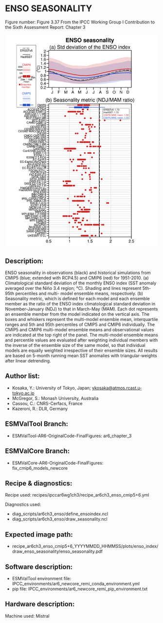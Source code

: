 
ENSO SEASONALITY
================

Figure number: Figure 3.37
From the IPCC Working Group I Contribution to the Sixth Assessment Report: Chapter 3

![Figure 3.37](../images/ar6_wg1_chap3_figure3_37_enso_seasonality.png?raw=true)


Description:
------------
ENSO seasonality in observations (black) and historical simulations from CMIP5 
(blue; extended with RCP4.5) and CMIP6 (red) for 1951-2010. (a) Climatological 
standard deviation of the monthly ENSO index (SST anomaly averaged over the Niño 
3.4 region; °C). Shading and lines represent 5th-95th percentiles and multi-
model ensemble means, respectively. (b) Seasonality metric, which is defined for 
each model and each ensemble member as the ratio of the ENSO index 
climatological standard deviation in November-January (NDJ) to that in March-May 
(MAM). Each dot represents an ensemble member from the model indicated on the 
vertical axis. The boxes and whiskers represent the multi-model ensemble mean, 
interquartile ranges and 5th and 95th percentiles of CMIP5 and CMIP6 
individually. The CMIP5 and CMIP6 multi-model ensemble means and observational 
values are indicated at the top right of the panel. The multi-model ensemble 
means and percentile values are evaluated after weighting individual members 
with the inverse of the ensemble size of the same model, so that individual 
models are equally weighted irrespective of their ensemble sizes. All results 
are based on 5-month running mean SST anomalies with triangular-weights after 
linear detrending. 


Author list:
------------
- Kosaka, Y.: University of Tokyo, Japan; ykosaka@atmos.rcast.u-tokyo.ac.jp
- McGregor, S.: Monash University, Australia
- Cassou, C.: CNRS-Cerfacs, France
- Kazeroni, R.: DLR, Germany


ESMValTool Branch:
------------------
- ESMValTool-AR6-OriginalCode-FinalFigures: ar6_chapter_3


ESMValCore Branch:
------------------
- ESMValCore-AR6-OriginalCode-FinalFigures: fix_cmip6_models_newcore


Recipe & diagnostics:
---------------------
Recipe used: recipes/ipccar6wg1ch3/recipe_ar6ch3_enso_cmip5+6.yml

Diagnostics used: 
- diag_scripts/ar6ch3_enso/define_ensoindex.ncl
- diag_scripts/ar6ch3_enso/draw_seasonality.ncl


Expected image path:
--------------------
- recipe_ar6ch3_enso_cmip5+6_YYYYMMDD_HHMMSS/plots/enso_index/draw_enso_seasonality/enso_seasonality.pdf


Software description:
---------------------
- ESMValTool environment file: IPCC_environments/ar6_newcore_remi_conda_environment.yml
- pip file: IPCC_environments/ar6_newcore_remi_pip_environment.txt


Hardware description:
---------------------
Machine used: Mistral
